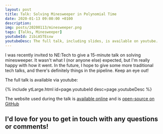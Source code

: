```yaml
---
layout: post
title: Talk: Solving Minesweeper in Polynomial Time
date: 2020-01-13 09:00:00 +0100
description: 
img: posts/20200113/minesweeper.png
tags: [Talks, Minesweeper]
youtubeId: 2ibiA5TEsxw
youtubeDesc: The full talk, including slides, is available on youtube.
---
```


I was recently invited to NE:Tech to give a 15-minute talk on solving minesweeper.
It wasn't what I (nor anyone else) expected, but I'm really happy with how it went.
In the future, I hope to give some more traditional tech talks, and there's definitely things in the pipeline.
Keep an eye out!

The full talk is available via youtube:

{% include ytLarge.html id=page.youtubeId desc=page.youtubeDesc %}

The website used during the talk is [available online](minesweeper.stevenwaterman.uk) and is [open-source on GitHub](https://github.com/stevenwaterman/Minesweeper-Constrained)

I'd love for you to get in touch with any questions or comments!
---
